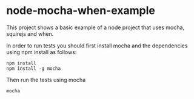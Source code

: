 node-mocha-when-example
=======================

This project shows a basic example of a node project that uses mocha, squirejs and when.

In order to run tests you should first install mocha and the dependencies using npm install as follows:

```
npm install
npm install -g mocha
```

Then run the tests using mocha

```
mocha
```

